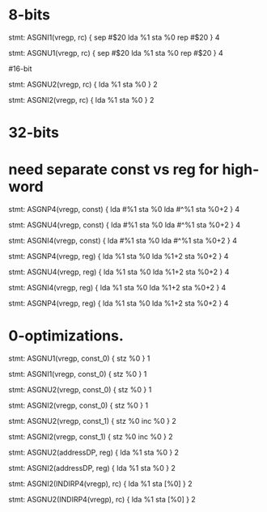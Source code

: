
# 8-bits

stmt: ASGNI1(vregp, rc) {
    sep #$20
    lda %1
    sta %0
    rep #$20
} 4

stmt: ASGNU1(vregp, rc) {
    sep #$20
    lda %1
    sta %0
    rep #$20
} 4

#16-bit

stmt: ASGNU2(vregp, rc) {
    lda %1
    sta %0
} 2

stmt: ASGNI2(vregp, rc) {
    lda %1
    sta %0
} 2

# 32-bits
# need separate const vs reg for high-word

stmt: ASGNP4(vregp, const) {
    lda #%1
    sta %0
    lda #^%1
    sta %0+2
} 4

stmt: ASGNU4(vregp, const) {
    lda #%1
    sta %0
    lda #^%1
    sta %0+2
} 4

stmt: ASGNI4(vregp, const) {
    lda #%1
    sta %0
    lda #^%1
    sta %0+2
} 4


stmt: ASGNP4(vregp, reg) {
    lda %1
    sta %0
    lda %1+2
    sta %0+2
} 4


stmt: ASGNU4(vregp, reg) {
    lda %1
    sta %0
    lda %1+2
    sta %0+2
} 4

stmt: ASGNI4(vregp, reg) {
    lda %1
    sta %0
    lda %1+2
    sta %0+2
} 4

stmt: ASGNP4(vregp, reg) {
    lda %1
    sta %0
    lda %1+2
    sta %0+2
} 4



# 0-optimizations.


stmt: ASGNU1(vregp, const_0) {
    stz %0
} 1

stmt: ASGNI1(vregp, const_0) {
    stz %0
} 1

stmt: ASGNU2(vregp, const_0) {
    stz %0
} 1

stmt: ASGNI2(vregp, const_0) {
    stz %0
} 1

stmt: ASGNU2(vregp, const_1) {
    stz %0
    inc %0
} 2

stmt: ASGNI2(vregp, const_1) {
    stz %0
    inc %0
} 2

stmt: ASGNU2(addressDP, reg) {
    lda %1
    sta %0
} 2

stmt: ASGNI2(addressDP, reg) {
    lda %1
    sta %0
} 2




stmt: ASGNI2(INDIRP4(vregp), rc) {
    lda %1
    sta [%0]
} 2

stmt: ASGNU2(INDIRP4(vregp), rc) {
    lda %1
    sta [%0]
} 2



